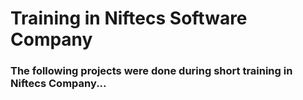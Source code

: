 # Training in Niftecs Software Company

### The following projects were done during short training in Niftecs Company...
